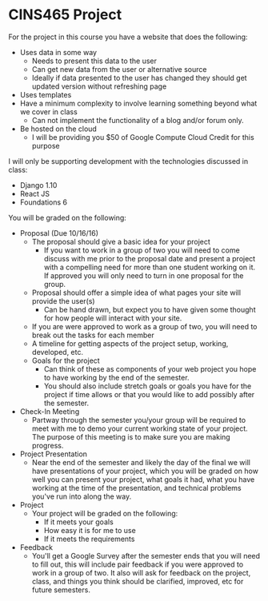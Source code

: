 # CINS465 Project

For the project in this course you have a website that does the following:

* Uses data in some way
  * Needs to present this data to the user
  * Can get new data from the user or alternative source
  * Ideally if data presented to the user has changed they should get updated version without refreshing page
* Uses templates
* Have a minimum complexity to involve learning something beyond what we cover in class
  * Can not implement the functionality of a blog and/or forum only. 
* Be hosted on the cloud
  * I will be providing you $50 of Google Compute Cloud Credit for this purpose

I will only be supporting development with the technologies discussed in class:

* Django 1.10
* React JS
* Foundations 6

You will be graded on the following:

* Proposal (Due 10/16/16)
  * The proposal should give a basic idea for your project
    * If you want to work in a group of two you will need to come discuss with me prior to the proposal date and present a project with a compelling need for more than one student working on it. If approved you will only need to turn in one proposal for the group.
  * Proposal should offer a simple idea of what pages your site will provide the user(s)
    * Can be hand drawn, but expect you to have given some thought for how people will interact with your site. 
  * If you are were approved to work as a group of two, you will need to break out the tasks for each member
  * A timeline for getting aspects of the project setup, working, developed, etc. 
  * Goals for the project
    * Can think of these as components of your web project you hope to have working by the end of the semester.
    * You should also include stretch goals or goals you have for the project if time allows or that you would like to add possibly after the semester. 
* Check-In Meeting
  * Partway through the semester you/your group will be required to meet with me to demo your current working state of your project. The purpose of this meeting is to make sure you are making progress.
* Project Presentation
  * Near the end of the semester and likely the day of the final we will have presentations of your project, which you will be graded on how well you can present your project, what goals it had, what you have working at the time of the presentation, and technical problems you've run into along the way.
* Project
  * Your project will be graded on the following:
    * If it meets your goals
    * How easy it is for me to use
    * If it meets the requirements
* Feedback
  * You'll get a Google Survey after the semester ends that you will need to fill out, this will include pair feedback if you were approved to work in a group of two. It also will ask for feedback on the project, class, and things you think should be clarified, improved, etc for future semesters. 
